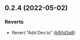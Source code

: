 ## 0.2.4 (2022-05-02)


### Reverts

* Revert "Add Dev.to" ([b90d3a8](https://github.com/mrdanishsaleem/portfolio/commit/b90d3a88e7e7a77a7a2873cc904f690364c1e89d))



